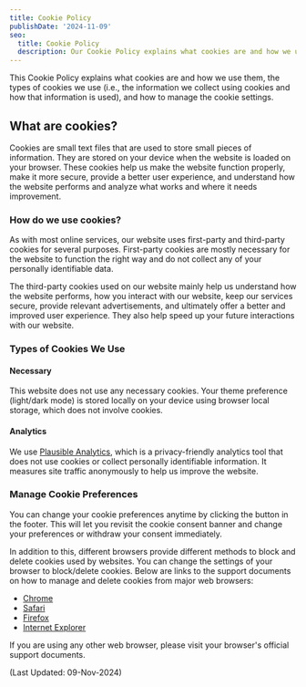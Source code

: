 ```yaml
---
title: Cookie Policy
publishDate: '2024-11-09'
seo:
  title: Cookie Policy
  description: Our Cookie Policy explains what cookies are and how we use them on our website.
---
```


This Cookie Policy explains what cookies are and how we use them, the types of cookies we use (i.e., the information we collect using cookies and how that information is used), and how to manage the cookie settings.

## What are cookies?

Cookies are small text files that are used to store small pieces of information. They are stored on your device when the website is loaded on your browser. These cookies help us make the website function properly, make it more secure, provide a better user experience, and understand how the website performs and analyze what works and where it needs improvement.

### How do we use cookies?

As with most online services, our website uses first-party and third-party cookies for several purposes. First-party cookies are mostly necessary for the website to function the right way and do not collect any of your personally identifiable data.

The third-party cookies used on our website mainly help us understand how the website performs, how you interact with our website, keep our services secure, provide relevant advertisements, and ultimately offer a better and improved user experience. They also help speed up your future interactions with our website.

### Types of Cookies We Use

#### Necessary
This website does not use any necessary cookies. Your theme preference (light/dark mode) is stored locally on your device using browser local storage, which does not involve cookies.

#### Analytics
We use [Plausible Analytics](https://plausible.io/privacy-focused-web-analytics), which is a privacy-friendly analytics tool that does not use cookies or collect personally identifiable information. It measures site traffic anonymously to help us improve the website.

### Manage Cookie Preferences

You can change your cookie preferences anytime by clicking the button in the footer. This will let you revisit the cookie consent banner and change your preferences or withdraw your consent immediately.

In addition to this, different browsers provide different methods to block and delete cookies used by websites. You can change the settings of your browser to block/delete cookies. Below are links to the support documents on how to manage and delete cookies from major web browsers:

- [Chrome](https://support.google.com/accounts/answer/32050)
- [Safari](https://support.apple.com/en-in/guide/safari/sfri11471/mac)
- [Firefox](https://support.mozilla.org/en-US/kb/clear-cookies-and-site-data-firefox?redirectslug=delete-cookies-remove-info-websites-stored&redirectlocale=en-US)
- [Internet Explorer](https://support.microsoft.com/en-us/topic/how-to-delete-cookie-files-in-internet-explorer-bca9446f-d873-78de-77ba-d42645fa52fc)

If you are using any other web browser, please visit your browser's official support documents.

<p class="text-sm text-[rgb(var(--color-text-muted)_/_0.6)]">(Last Updated: 09-Nov-2024)</p>